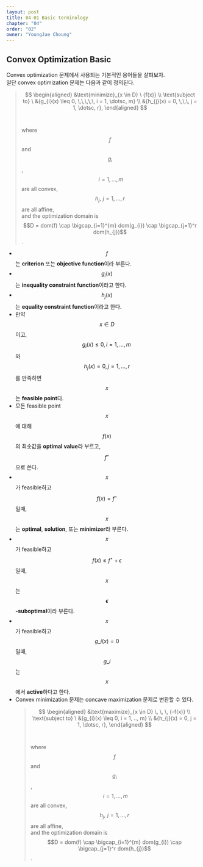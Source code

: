 ```yaml
---
layout: post
title: 04-01 Basic terminology
chapter: "04"
order: "02"
owner: "YoungJae Choung"
---
```

## Convex Optimization Basic

Convex optimization 문제에서 사용되는 기본적인 용어들을 살펴보자. <br>
일단 convex optimization 문제는 다음과 같이 정의된다.

>$$
>\begin{aligned}
>  &\text{minimize}_{x \in D} \ {f(x)} \\
>  \text{subject to} \ &{g_{i}(x) \leq 0, \,\,\,\,\, i = 1, \dotsc, m} \\
>  &{h_{j}(x) = 0, \,\,\, j = 1, \dotsc, r},
>\end{aligned}
>$$
> <br><br>
> where
> $$f$$ and $$g_{i}$$, $$\, \, i=1,\dotsc, m$$ are all convex, <br>
> $$h_j, \, \, j = 1, \dotsc, r$$ are all affine, <br>
> and the optimization domain is $$D = dom(f) \cap \bigcap_{i=1}^{m} dom(g_{i}) \cap  \bigcap_{j=1}^r dom(h_{j})$$.


* $$f$$는 **criterion** 또는 **objective function**이라 부른다.  
* $$g_{i}(x)$$는 **inequality constraint function**이라고 한다. 
* $$h_{j}(x)$$는 **equality constraint function**이라고 한다. 
* 만약 $$x \in D$$이고,
  $${g_{i}(x) \leq 0, \, i = 1, \dotsc, m} \, $$와
  $${h_{j}(x) = 0, j = 1, \dotsc, r}$$를 만족하면 $$x$$는 **feasible point**다.
* 모든 feasible point $$x$$에 대해  $$f(x)$$의 최솟값을 **optimal value**라 부르고, $$f^{\star}$$으로 쓴다.
* $$x$$가 feasible하고 $$f(x) = f^{\star}$$일때, $$x$$는 **optimal**, **solution**, 또는 **minimizer**라 부른다.
* $$x$$가 feasible하고 $$f(x) \le f^{\star} + \epsilon$$일때, $$x$$는 **$$\epsilon$$-suboptimal**이라 부른다.
* $$x$$가 feasible하고 $$g\_i(x) = 0$$일때, $$g\_i$$는 $$x$$에서 **active**하다고 한다.
* Convex minimization 문제는 concave maximization 문제로 변환할 수 있다.
    >$$
    >\begin{aligned}
    >  &\text{maximize}_{x \in D} \, \, \, {-f(x)} \\
    >  \text{subject to} \ &{g_{i}(x) \leq 0, i = 1, .., m} \\
    >  &{h_{j}(x) = 0, j = 1, \dotsc, r},
    >\end{aligned}
    >$$
    > <br><br>
    > where
    > $$f$$ and $$g_{i}$$, $$\, \, i=1,\dotsc, m$$ are all convex, <br>
    > $$h_j, \, \, j = 1, \dotsc, r$$ are all affine, <br>
    > and the optimization domain is $$D = dom(f) \cap \bigcap_{i=1}^{m} dom(g_{i}) \cap  \bigcap_{j=1}^r dom(h_{j})$$.
